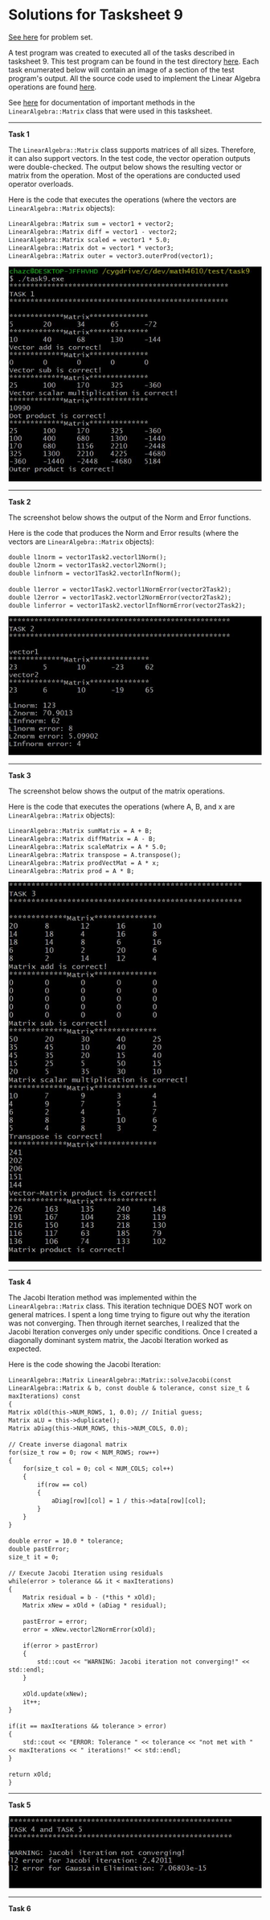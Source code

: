 # Solutions for Tasksheet 9
[See here](https://github.com/jvkoebbe/math4610/blob/master/tasksheets/tasksheet_09/html/tasksheet_09.html) for problem set.

A test program was created to executed all of the tasks described in tasksheet 9. This test program can be found in the test directory [here](../test/task9/task9.cpp). Each task enumerated below will contain an image of a section of the test program's output. All the source code used to implement the Linear Algebra operations are found [here](../src/linsolver.cpp).

See [here](../software_manual/README.md) for documentation of important methods in the `LinearAlgebra::Matrix` class that were used in this tasksheet.

<hr>

**Task 1**

The `LinearAlgebra::Matrix` class supports matrices of all sizes. Therefore, it can also support vectors. In the test code, the vector operation outputs were double-checked. The output below shows the resulting vector or matrix from the operation. Most of the operations are conducted used operator overloads.

Here is the code that executes the operations (where the vectors are `LinearAlgebra::Matrix` objects):

    LinearAlgebra::Matrix sum = vector1 + vector2;
    LinearAlgebra::Matrix diff = vector1 - vector2;
    LinearAlgebra::Matrix scaled = vector1 * 5.0;
    LinearAlgebra::Matrix dot = vector1 * vector3;
    LinearAlgebra::Matrix outer = vector3.outerProd(vector1);

![](../images/tasksheet9_task1.JPG)

<hr>

**Task 2**

The screenshot below shows the output of the Norm and Error functions.

Here is the code that produces the Norm and Error results (where the vectors are `LinearAlgebra::Matrix` objects):

    double l1norm = vector1Task2.vectorl1Norm();
    double l2norm = vector1Task2.vectorl2Norm();
    double linfnorm = vector1Task2.vectorlInfNorm();
    
    double l1error = vector1Task2.vectorl1NormError(vector2Task2);
    double l2error = vector1Task2.vectorl2NormError(vector2Task2);
    double linferror = vector1Task2.vectorlInfNormError(vector2Task2);

![](../images/tasksheet9_task2.JPG)

<hr>

**Task 3**

The screenshot below shows the output of the matrix operations. 

Here is the code that executes the operations (where A, B, and x are `LinearAlgebra::Matrix` objects):

    LinearAlgebra::Matrix sumMatrix = A + B;
    LinearAlgebra::Matrix diffMatrix = A - B;
    LinearAlgebra::Matrix scaleMatrix = A * 5.0;
    LinearAlgebra::Matrix transpose = A.transpose();
    LinearAlgebra::Matrix prodVectMat = A * x;
    LinearAlgebra::Matrix prod = A * B;

![](../images/tasksheet9_task3.JPG)

<hr>

**Task 4**

The Jacobi Iteration method was implemented within the `LinearAlgebra::Matrix` class. This iteration technique DOES NOT work on general matrices. I spent a long time trying to figure out why the iteration was not converging. Then through iternet searches, I realized that the Jacobi Iteration converges only under specific conditions. Once I created a diagonally dominant system matrix, the Jacobi Iteration worked as expected.

Here is the code showing the Jacobi Iteration:

    LinearAlgebra::Matrix LinearAlgebra::Matrix::solveJacobi(const LinearAlgebra::Matrix & b, const double & tolerance, const size_t & maxIterations) const
    {
    Matrix xOld(this->NUM_ROWS, 1, 0.0); // Initial guess;
    Matrix aLU = this->duplicate();
    Matrix aDiag(this->NUM_ROWS, this->NUM_COLS, 0.0);

    // Create inverse diagonal matrix
    for(size_t row = 0; row < NUM_ROWS; row++)
    {
        for(size_t col = 0; col < NUM_COLS; col++)
        {
            if(row == col)
            {
                aDiag[row][col] = 1 / this->data[row][col];
            }
        }
    }

    double error = 10.0 * tolerance;
    double pastError;
    size_t it = 0;

    // Execute Jacobi Iteration using residuals
    while(error > tolerance && it < maxIterations)
    {
        Matrix residual = b - (*this * xOld);
        Matrix xNew = xOld + (aDiag * residual);

        pastError = error;
        error = xNew.vectorl2NormError(xOld);

        if(error > pastError)
        {
            std::cout << "WARNING: Jacobi iteration not converging!" << std::endl;
        }

        xOld.update(xNew);
        it++;
    }
    
    if(it == maxIterations && tolerance > error)
    {
        std::cout << "ERROR: Tolerance " << tolerance << "not met with " << maxIterations << " iterations!" << std::endl;
    }

    return xOld;
    }


<hr>

**Task 5**

![](../images/tasksheet9_task5.JPG)

<hr>

**Task 6**
